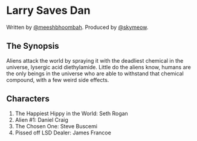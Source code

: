 # Larry Saves Dan
Written by [@meeshbhoombah](https://github.com/meeshbhoombah). Produced by [@skymeow](https://github.com/skymeow).

## The Synopsis
Aliens attack the world by spraying it with the deadliest chemical in the universe, lysergic acid diethylamide. Little do the aliens know, humans are the only beings in the universe who are able to withstand that chemical compound, with a few weird side effects.

## Characters
1. The Happiest Hippy in the World: Seth Rogan
2. Alien #1: Daniel Craig
3. The Chosen One: Steve Buscemi
4. Pissed off LSD Dealer: James Francoe
